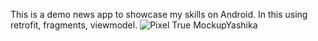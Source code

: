 This is a demo news app to showcase my skills on Android. In this using retrofit, fragments, viewmodel.
![Pixel True MockupYashika](https://github.com/YashikaSharma98/DailyNews/assets/159693416/65d1f793-0fe4-453b-b88e-f0721f2d8780)
